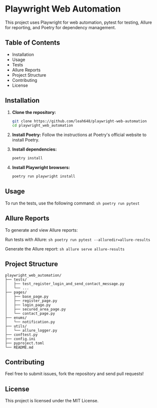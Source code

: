 # Playwright Web Automation

This project uses Playwright for web automation, pytest for testing, Allure for reporting, and Poetry for dependency management.

## Table of Contents
- Installation
- Usage
- Tests
- Allure Reports
- Project Structure
- Contributing
- License

## Installation

1. **Clone the repository:**
    ```sh
    git clone https://github.com/leah648/playwright-web-automation
    cd playwright_web_automation
    ```

2. **Install Poetry:**
    Follow the instructions at Poetry's official website to install Poetry.

3. **Install dependencies:**
    ```sh
    poetry install
    ```

4. **Install Playwright browsers:**
    ```sh
    poetry run playwright install
    ```

## Usage

To run the tests, use the following command:
    ```sh
    poetry run pytest
    ```

## Allure Reports
To generate and view Allure reports:

Run tests with Allure:
    ```sh
    poetry run pytest --alluredir=allure-results
    ```

Generate the Allure report:
    ```sh
    allure serve allure-results
    ```

## Project Structure

```
playwright_web_automation/
├── tests/
│   ├── test_register_login_and_send_contact_message.py
│   └── ...
├── pages/
│   ├── base_page.py
│   ├── register_page.py
│   ├── login_page.py
│   ├── secured_area_page.py
│   └── contact_page.py
├── enums/
│   └── notification.py
├── utils/
│   └── allure_logger.py
├── conftest.py
├── config.ini
├── pyproject.toml
└── README.md
```

## Contributing
Feel free to submit issues, fork the repository and send pull requests!

## License
This project is licensed under the MIT License.